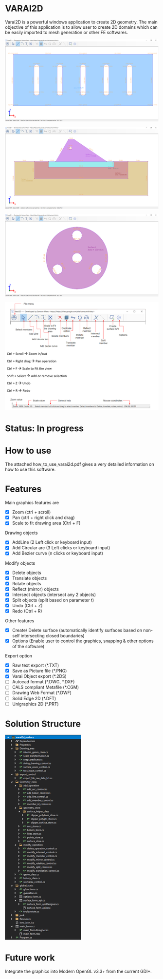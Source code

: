 # VARAI2D
Varai2D is a powerful windows application to create 2D geometry. The main objective of this application is to allow user to create 2D domains which can be easily imported to mesh generation or other FE softwares. 

![Plate with slits](/Images/plate_with_slits.png)

![Dam cross-section](/Images/dam_cross_section.png)

![Circular plate with 3holes](/Images/circular_plate_with_3holes.png)

![Varai2D Menu option](/Images/varai2d_menu_option.PNG)

# Status: In progress

# How to use
The attached how_to_use_varai2d.pdf gives a very detailed information on how to use this software.

# Features
Main graphics features are 
- [x] Zoom (ctrl + scroll)
- [x] Pan (ctrl + right click and drag)
- [x] Scale to fit drawing area (Ctrl + F)

Drawing objects
- [x] AddLine (2 Left click or keyboard input)
- [x] Add Circular arc (3 Left clicks or keyboard input)
- [x] Add Bezier curve (n clicks or keyboard input)

Modify objects
- [x] Delete objects
- [x] Translate objects
- [x] Rotate objects
- [x] Reflect (mirror) objects
- [x] Intersect objects (intersect any 2 objects)
- [x] Split objects (split based on parameter t)
- [x] Undo (Ctrl + Z)
- [x] Redo (Ctrl + R)

Other features
- [x] Create/ Delete surface (automatically identify surfaces based on non-self intersecting closed boundaries)
- [x] Options (Enable user to control the graphics, snapping & other options of the software)

Export option
- [x] Raw text export (*.TXT)
- [x] Save as Picture file (*.PNG)
- [X] Varai Object export (*.2DS)
- [ ] Autocad format (*.DWG, *.DXF)
- [ ] CALS compliant Metafile (*.CGM)
- [ ] Drawing Web Format (*.DWF)
- [ ] Solid Edge 2D (*.DFT)
- [ ] Unigraphics 2D (*.PRT)

# Solution Structure
![Varai2D Solution](/Images/varai2d_solution_structure.png)

# Future work

Integrate the graphics into Modern OpenGL v3.3+ from the current GDI+.
